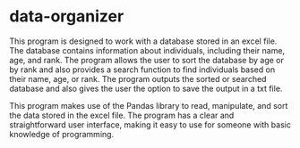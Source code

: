 # data-organizer

This program is designed to work with a database stored in an excel file. The database contains information about individuals, including their name, age, and rank. The program allows the user to sort the database by age or by rank and also provides a search function to find individuals based on their name, age, or rank. The program outputs the sorted or searched database and also gives the user the option to save the output in a txt file.

This program makes use of the Pandas library to read, manipulate, and sort the data stored in the excel file. The program has a clear and straightforward user interface, making it easy to use for someone with basic knowledge of programming.
